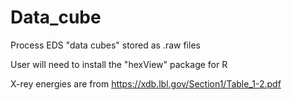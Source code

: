 # Data_cube
Process EDS "data cubes" stored as .raw files

User will need to install the "hexView" package for R

X-rey energies are from https://xdb.lbl.gov/Section1/Table_1-2.pdf
